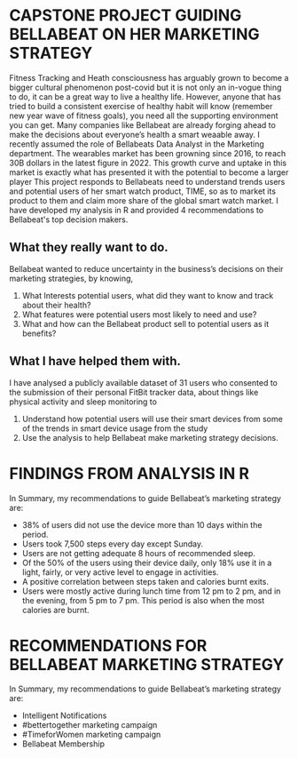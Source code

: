 # CAPSTONE PROJECT GUIDING BELLABEAT ON HER MARKETING STRATEGY
Fitness Tracking and Heath consciousness has arguably grown to become a bigger cultural phenomenon post-covid but it is not only an in-vogue thing to do, it can be a great way to live a healthy life. However, anyone that has tried to build a consistent exercise of healthy habit will know (remember new year wave of fitness goals), you need all the supporting environment you can get. Many companies like Bellabeat are already forging ahead to make the decisions about everyone’s health a smart weaable away.
I recently assumed the role of Bellabeats Data Analyst in the Marketing department. The wearables market has been growning since 2016, to reach 30B dollars in the latest figure in 2022. This growth curve and uptake in this market is exactly what has presented it with the potential to become a larger player
This project responds to Bellabeats need to understand trends users and potential users of her smart watch product, TIME, so as to market its product to them and claim more share of the global smart watch market.
I have developed my analysis in R and provided 4 recommendations to Bellabeat's top decision makers.

## What they really want to do.
Bellabeat wanted to reduce uncertainty in the business’s decisions on their marketing strategies, by knowing,
1.	What Interests potential users, what did they want to know and track about their health?
2.	What features were potential users most likely to need and use?
3.	What and how can the Bellabeat product sell to potential users as it benefits?

## What I have helped them with. 
I have analysed a publicly available dataset of 31 users who consented to the submission of their personal FitBit tracker data, about things like physical activity and sleep monitoring to
1.	Understand how potential users will use their smart devices from some of the trends in smart device usage from the study
2.	Use the analysis to help Bellabeat make marketing strategy decisions. 

# FINDINGS FROM ANALYSIS IN R
In Summary, my recommendations to guide Bellabeat’s marketing strategy are:
-	38% of users did not use the device more than 10 days within the period.
-	Users took 7,500 steps every day except Sunday.
-	Users are not getting adequate 8 hours of recommended sleep.
-	Of the 50% of the users using their device daily, only 18% use it in a light, fairly, or very active level to engage in activities.
-	A positive correlation between steps taken and calories burnt exits.
-	Users were mostly active during lunch time from 12 pm to 2 pm, and in the evening, from 5 pm to 7 pm. This period is also when the most calories are burnt.

# RECOMMENDATIONS FOR BELLABEAT MARKETING STRATEGY
In Summary, my recommendations to guide Bellabeat’s marketing strategy are:
- Intelligent Notifications
- #bettertogether marketing campaign
- #TimeforWomen marketing campaign
- Bellabeat Membership
